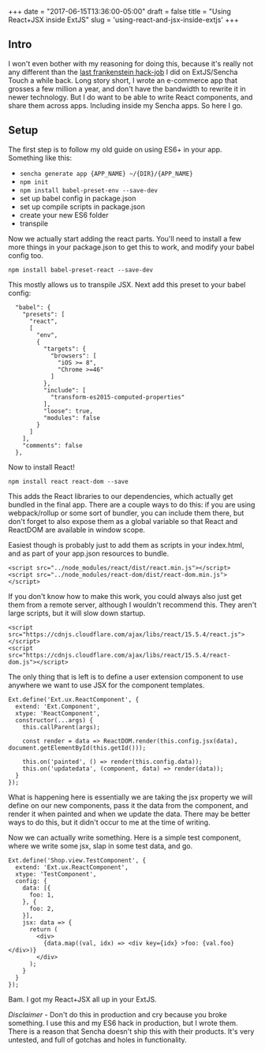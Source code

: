 +++
date = "2017-06-15T13:36:00-05:00"
draft = false
title = "Using React+JSX inside ExtJS"
slug = 'using-react-and-jsx-inside-extjs'
+++

## Intro

I won't even bother with my reasoning for doing this, because it's really not any different than the [last frankenstein hack-job](sencha-touch-extjs-with-es6) I did on ExtJS/Sencha Touch a while back. Long story short, I wrote an e-commerce app that grosses a few million a year, and don't have the bandwidth to rewrite it in newer technology. But I do want to be able to write React components, and share them across apps. Including inside my Sencha apps. So here I go. 

## Setup

The first step is to follow my old guide on using ES6+ in your app. Something like this:

- `sencha generate app {APP_NAME} ~/{DIR}/{APP_NAME}`
- `npm init`
- `npm install babel-preset-env --save-dev`
- set up babel config in package.json
- set up compile scripts in package.json
- create your new ES6 folder
- transpile

Now we actually start adding the react parts. You'll need to install a few more things in your package.json to get this to work, and modify your babel config too. 

`npm install babel-preset-react --save-dev`

This mostly allows us to transpile JSX. Next add this preset to your babel config:

```
  "babel": {
    "presets": [
      "react",
      [
        "env",
        {
          "targets": {
            "browsers": [
              "iOS >= 8",
              "Chrome >=46"
            ]
          },
          "include": [
            "transform-es2015-computed-properties"
          ],
          "loose": true,
          "modules": false
        }
      ]
    ],
    "comments": false
  },
```

Now to install React!

`npm install react react-dom --save`

This adds the React libraries to our dependencies, which actually get bundled in the final app. There are a couple ways to do this: if you are using webpack/rollup or some sort of bundler, you can include them there, but don't forget to also expose them as a global variable so that React and ReactDOM are available in window scope. 

Easiest though is probably just to add them as scripts in your index.html, and as part of your app.json resources to bundle. 

```
<script src="../node_modules/react/dist/react.min.js"></script>
<script src="../node_modules/react-dom/dist/react-dom.min.js"></script>
```

If you don't know how to make this work, you could always also just get them from a remote server, although I wouldn't recommend this. They aren't large scripts, but it will slow down startup.

```
<script src="https://cdnjs.cloudflare.com/ajax/libs/react/15.5.4/react.js"></script>
<script src="https://cdnjs.cloudflare.com/ajax/libs/react/15.5.4/react-dom.js"></script>
```

The only thing that is left is to define a user extension component to use anywhere we want to use JSX for the component templates. 

```
Ext.define('Ext.ux.ReactComponent', {
  extend: 'Ext.Component',
  xtype: 'ReactComponent',
  constructor(...args) {
    this.callParent(args);

    const render = data => ReactDOM.render(this.config.jsx(data), document.getElementById(this.getId()));

    this.on('painted', () => render(this.config.data));
    this.on('updatedata', (component, data) => render(data));
  }
});
```

What is happening here is essentially we are taking the jsx property we will define on our new components, pass it the data from the component, and render it when painted and when we update the data. There may be better ways to do this, but it didn't occur to me at the time of writing. 

Now we can actually write something. Here is a simple test component, where we write some jsx, slap in some test data, and go. 

```
Ext.define('Shop.view.TestComponent', {
  extend: 'Ext.ux.ReactComponent',
  xtype: 'TestComponent',
  config: {
    data: [{
      foo: 1,
    }, {
      foo: 2,
    }],
    jsx: data => {
      return (
        <div>
          {data.map((val, idx) => <div key={idx} >foo: {val.foo}</div>)}
        </div>
      );
    }
  }
});
```

Bam. I got my React+JSX all up in your ExtJS. 

*Disclaimer* - Don't do this in production and cry because you broke something. I use this and my ES6 hack in production, but I wrote them. There is a reason that Sencha doesn't ship this with their products. It's very untested, and full of gotchas and holes in functionality.
